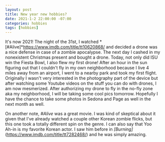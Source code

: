 ```yaml
---
layout: post
title: New year new hobbies?
date: 2021-1-2 22:00:00 -07:00
categories: hobbies
tags: [hobbies]
---
```

It's now 2021! The night of the 31st, I watched *[#Alive]*https://www.imdb.com/title/tt10620868/ and decided a drone was a nice defense in case of a zombie apocalypse. The next day I cashed in my nonexistent Christmas present and bought a drone. Today, not only did ISU win the Fiesta Bowl, I also flew my first drone! After an hour in the sun figuring out that I couldn't fly in my own neighborhood because I live 4 miles away from an airport, I went to a nearby park and took my first flight. Originally I wasn't very interested in the photography part of the device but after watching some Youtube videos on the stuff you can do with drones, I am now mesmerized. After authorizing my drone to fly in the no-fly zone aka my neighborhood, I will be taking some cool pics tomorrow. Hopefully I have the chance to take some photos in Sedona and Page as well in the next month as well.

On another note, *#Alive* was a great movie. I was kind of skeptical about it given that I've already watched a couple other Korean zombie flicks, but this one took a totally different spin on the genre. I can also say that Yoo Ah-in is my favorite Korean actor. I saw him before in *[Burning]*(https://www.imdb.com/title/tt7282468/) and he was simply amazing.